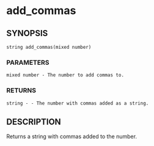 # add_commas

## SYNOPSIS

    string add_commas(mixed number)

### PARAMETERS

    mixed number - The number to add commas to.

### RETURNS

    string - - The number with commas added as a string.

## DESCRIPTION

Returns a string with commas added to the number.

